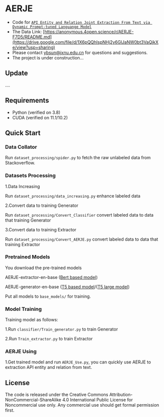 # AERJE

- Code for [``API Entity and Relation Joint Extraction From Text via Dynamic Prompt-tuned Languange Model``](https://www.semanticscholar.org/reader/fa9d49f32440aff7417ce46419d1073239b58b5b)
- The Data Link: [https://anonymous.4open.science/r/AERJE-F7D5/README.md](https://drive.google.com/file/d/1X6pQQhIspNHj2y6GlJaNW0bt3VaQjkXe/view?usp=sharing)
- Please contact ybsun@jxnu.edu.cn for questions and suggestions.
- The project is under construction...

## Update
....

## Requirements
- Python (verified on 3.8)
- CUDA (verified on 11.1/10.2)
## Quick Start

### Data Collator
Run `dataset_processing/spider.py` to fetch the raw unlabeled data from Stackoverflow.

### Datasets Processing
1.Data Increasing

Run `dataset_processing/data_increasing.py` enhance labeled data

2.Convert data to training Generator

Run `dataset_processing/Convert_Classifier` convert labeled data to data that training Generator

3.Convert data to training Extractor

Run `dataset_processing/Convert_AERJE.py` convert labeled data to data that training Extractor

### Pretrained Models
You download the pre-trained models

AERJE-extractor-en-base ([Bert based model](https://huggingface.co/bert-base-uncased))

AERJE-generator-en-base ([T5 based model](https://drive.google.com/file/d/12Dkh6KLDPvXrkQ1I-1xLqODQSYjkwnvs/view?pli=1)/([T5 large model](https://drive.google.com/file/d/12Dkh6KLDPvXrkQ1I-1xLqODQSYjkwnvs/view?pli=1))

Put all models to `base_models/` for training.

### Model Training

Training model as follows:

1.Run `classifier/Train_generator.py` to train Generator

2.Run `Train_extractor.py` to train Extractor

### AERJE Using

1.Get trained model and run `AERJE_Use.py`, you can quickly use AERJE to extraction API entity and relation from text.

## License
The code is released under the Creative Commons Attribution-NonCommercial-ShareAlike 4.0 International Public License for Noncommercial use only.
Any commercial use should get formal permission first.
